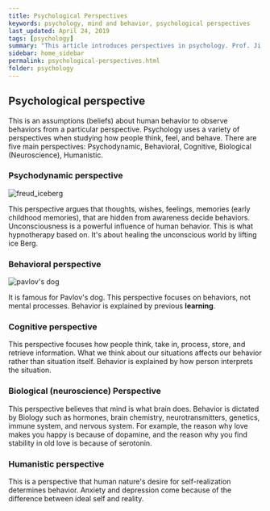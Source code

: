 ```yaml
---
title: Psychological Perspectives
keywords: psychology, mind and behavior, psychological perspectives
last_updated: April 24, 2019
tags: [psychology]
summary: "This article introduces perspectives in psychology. Prof. Ji Yeon Kim at Kookmin University taught me this class through mind and behavior class."
sidebar: home_sidebar
permalink: psychological-perspectives.html
folder: psychology
---
```


## Psychological perspective

This is an assumptions (beliefs) about human behavior to observe behaviors from a particular perspective. Psychology uses a variety of perspectives when studying how people think, feel, and behave. There are five main perspectives: Psychodynamic, Behavioral, Cognitive, Biological (Neuroscience), Humanistic.

### Psychodynamic perspective

![freud_iceberg](https://wardballoon.github.io/images/frued_iceberg.png)

This perspective argues that thoughts, wishes, feelings, memories (early childhood memories), that are hidden from awareness decide behaviors. Unconsciousness is a powerful influence of human behavior. This is what hypnotherapy based on. It's about healing the unconscious world by lifting ice Berg.

### Behavioral perspective

![pavlov's dog](https://wardballoon.github.io/images/pavlov_dog.png)

It is famous for Pavlov's dog. This perspective focuses on behaviors, not mental processes. Behavior is explained by previous **learning**.

### Cognitive perspective

This perspective focuses how people think, take in, process, store, and retrieve information. What we think about our situations affects our behavior rather than situation itself. Behavior is explained by how person interprets the situation.

### Biological (neuroscience) Perspective

This perspective believes that mind is what brain does. Behavior is dictated by Biology such as hormones, brain chemistry, neurotransmitters, genetics, immune system, and nervous system. For example, the reason why love makes you happy is because of dopamine, and the reason why you find stability in old love is because of serotonin.

### Humanistic perspective

This is a perspective that human nature's desire for self-realization determines behavior. Anxiety and depression come because of the difference between ideal self and reality.
